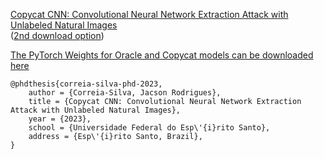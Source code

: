 [Copycat CNN: Convolutional Neural Network Extraction Attack with Unlabeled Natural Images](https://sappg.ufes.br/tese_drupal//tese_17166_Tese-Jacson-2018142921.pdf)<br>
([2nd download option](https://drive.google.com/file/d/1ceLIJOvPMyRc2IN5hkE3-Ncgp4PxM6wQ/view?usp=sharing))

[The PyTorch Weights for Oracle and Copycat models can be downloaded here](https://drive.google.com/drive/folders/1t1yANSFisafcLRtt3ibTUp81RF1I2NzP?usp=drive_link)

    @phdthesis{correia-silva-phd-2023,
        author = {Correia-Silva, Jacson Rodrigues},
        title = {Copycat CNN: Convolutional Neural Network Extraction Attack with Unlabeled Natural Images},
        year = {2023},
        school = {Universidade Federal do Esp\'{i}rito Santo},
        address = {Esp\'{i}rito Santo, Brazil},
    }
